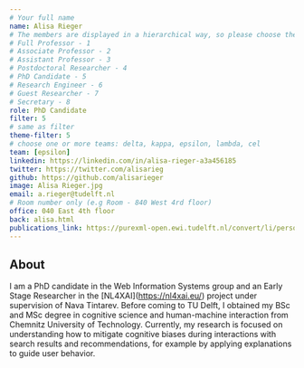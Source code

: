 ```yaml
---
# Your full name 
name: Alisa Rieger
# The members are displayed in a hierarchical way, so please choose the role and filter number from this list:
# Full Professor - 1
# Associate Professor - 2
# Assistant Professor - 3
# Postdoctoral Researcher - 4
# PhD Candidate - 5
# Research Engineer - 6 
# Guest Researcher - 7
# Secretary - 8
role: PhD Candidate
filter: 5
# same as filter
theme-filter: 5
# choose one or more teams: delta, kappa, epsilon, lambda, cel
team: [epsilon]
linkedin: https://linkedin.com/in/alisa-rieger-a3a456185
twitter: https://twitter.com/alisarieg
github: https://github.com/alisarieger
image: Alisa Rieger.jpg
email: a.rieger@tudelft.nl
# Room number only (e.g Room - 840 West 4rd floor)
office: 040 East 4th floor
back: alisa.html
publications_link: https://purexml-open.ewi.tudelft.nl/convert/li/persons/fb891ef2-a7be-49a7-94fd-dacd0f5f483c
---
```


## About
I am a PhD candidate in the Web Information Systems group and an Early Stage Researcher in the \[NL4XAI\](https://nl4xai.eu/) project under supervision of  Nava Tintarev.
Before coming to TU Delft, I obtained my BSc and MSc degree in cognitive science and human-machine interaction from Chemnitz University of Technology. 
Currently, my research is focused on understanding how to mitigate cognitive biases during interactions with search results and recommendations, for example by applying explanations to guide user behavior.


